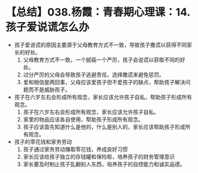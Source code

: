 # 【总结】038.杨霞：青春期心理课：14.孩子爱说谎怎么办

-   孩子爱说谎的原因主要源于父母教育方式不一致，导致孩子撒谎以获得不同家长的好处。
    1.  父母教育方式不一致，一个腻癌一个严厉，孩子会说谎以获取不同的好处。
    2.  过分严厉的父母会导致孩子逃避责任，选择撒谎来避免惩罚。
    3.  爱和相信是两回事，父母应该爱孩子但不爱孩子的缺点，帮助孩子解决问题而不是威胁孩子。
-   孩子在六岁左右会形成所有观念，家长应该允许孩子自私，帮助孩子形成所有观念。
    1.  孩子在六岁左右会形成所有观念，家长应该允许孩子自私。
    2.  家里的物品应该各自使用，帮助孩子形成所有观念。
    3.  孩子应该首先知道什么是他的，什么是别人的，家长应该帮助孩子形成所有观念。
-   孩子的零花钱和家务劳动
    1.  孩子通过家务劳动赚取零花钱，养成良好习惯
    2.  家长应该给孩子独立的存钱罐和保险柜，培养孩子的财务管理意识
    3.  家长要及时制止孩子乱翻别人东西，培养孩子的自控能力和诚实品德。